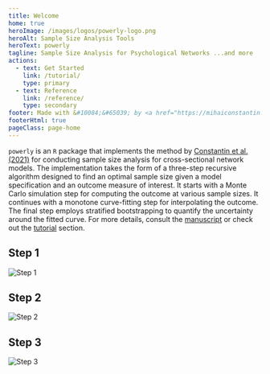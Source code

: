 ```yaml
---
title: Welcome
home: true
heroImage: /images/logos/powerly-logo.png
heroAlt: Sample Size Analysis Tools
heroText: powerly
tagline: Sample Size Analysis for Psychological Networks ...and more
actions:
  - text: Get Started
    link: /tutorial/
    type: primary
  - text: Reference
    link: /reference/
    type: secondary
footer: Made with &#10084;&#65039; by <a href="https://mihaiconstantin.com" target="_blank">Mihai Constantin</a><br><div class="license">MIT licensed</div>
footerHtml: true
pageClass: page-home
---
```


<div class="main-text">
<div class="main-text-content">

`powerly` is an `R` package that implements the method by [Constantin et al.
(2021)](https://psyarxiv.com/j5v7u) for conducting sample size analysis for
cross-sectional network models. The implementation takes the form of a
three-step recursive algorithm designed to find an optimal sample size given a
model specification and an outcome measure of interest. It starts with a Monte
Carlo simulation step for computing the outcome at various sample sizes. It
continues with a monotone curve-fitting step for interpolating the outcome. The
final step employs stratified bootstrapping to quantify the uncertainty around
the fitted curve. For more details, consult the
[manuscript](https://psyarxiv.com/j5v7u) or check out the [tutorial](/tutorial/)
section.


</div>
</div>

<!-- Steps. -->
<div class="features">
    <!-- Step 1. -->
    <div class="feature">
        <h2>Step 1</h2>
        <p>
            <img src="/images/steps/example-step-1.png" alt="Step 1">
        </p>
    </div>
    <!-- Step 2. -->
    <div class="feature">
        <h2>Step 2</h2>
        <p>
            <img src="/images/steps/example-step-2.png" alt="Step 2">
        </p>
    </div>
    <!-- Step 3. -->
    <div class="feature">
        <h2>Step 3</h2>
        <p>
            <img src="/images/steps/example-step-3.png" alt="Step 3">
        </p>
    </div>
</div>

